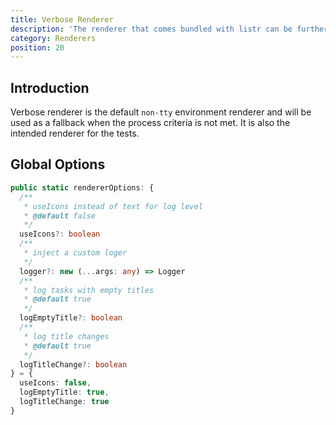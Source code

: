 ```yaml
---
title: Verbose Renderer
description: 'The renderer that comes bundled with listr can be further customized.'
category: Renderers
position: 20
---
```


## Introduction

Verbose renderer is the default `non-tty` environment renderer and will be used as a fallback when the process criteria is not met. It is also the intended renderer for the tests.

## Global Options

```typescript
public static rendererOptions: {
  /**
   * useIcons instead of text for log level
   * @default false
   */
  useIcons?: boolean
  /**
   * inject a custom loger
   */
  logger?: new (...args: any) => Logger
  /**
   * log tasks with empty titles
   * @default true
   */
  logEmptyTitle?: boolean
  /**
   * log title changes
   * @default true
   */
  logTitleChange?: boolean
} = {
  useIcons: false,
  logEmptyTitle: true,
  logTitleChange: true
}
```
